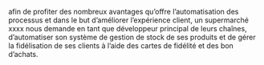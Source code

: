 afin de profiter des nombreux avantages qu’offre l’automatisation des processus et dans le but d’améliorer l’expérience client, un supermarché xxxx nous demande en tant que développeur principal de leurs chaînes, d’automatiser son système de gestion de stock de ses produits et de gérer la fidélisation de ses clients à l’aide des cartes de fidélité et des bon d’achats.
